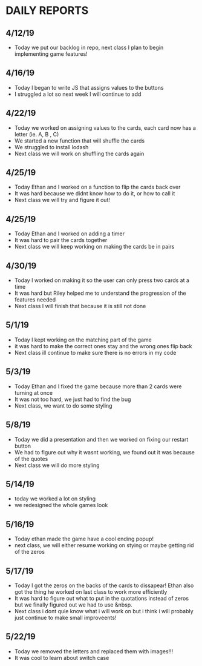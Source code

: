 # DAILY REPORTS
## 4/12/19 
- Today we put our backlog in repo, next class I plan to begin implementing game features!

## 4/16/19
- Today I began to write JS that assigns values to the buttons
- I struggled a lot so next week I will continue to add 

## 4/22/19
- Today we worked on assigning values to the cards, each card now has a letter (ie. A, B , C)
- We started a new function that will shuffle the cards
- We struggled to install lodash 
- Next class we will work on shuffling the cards again

## 4/25/19
- Today Ethan and I worked on a function to flip the cards back over
- It was hard because we didnt know how to do it, or how to call it
- Next class we will try and figure it out!

## 4/25/19
- Today Ethan and I worked on adding a timer
- It was hard to pair the cards together
- Next class we will keep working on making the cards be in pairs

## 4/30/19
- Today I worked on making it so the user can only press two cards at a time
- It was hard but Riley helped me to understand the progression of the features needed
- Next class I will finish that because it is still not done

## 5/1/19
- Today I kept working on the matching part of the game
- it was hard to make the correct ones stay and the wrong ones flip back
- Next class ill continue to make sure there is no errors in my code

## 5/3/19
- Today Ethan and I fixed the game because more than 2 cards were turning at once
- It was not too hard, we just had to find the bug
- Next class, we want to do some styling

## 5/8/19
- Today we did a presentation and then we worked on fixing our restart button
- We had to figure out why it wasnt working, we found out it was because of the quotes
- Next class we will do more styling

## 5/14/19
- today we worked a lot on styling
- we redesigned the whole games look

## 5/16/19
- Today ethan made the game have a cool ending popup!
- next class, we will either resume working on stying or maybe getting rid of the zeros

## 5/17/19
- Today I got the zeros on the backs of the cards to dissapear! Ethan also got the thing he worked on last class to work more efficiently
- It was hard to figure out what to put in the quotations instead of zeros but we finally figured out we had to use &nbsp. 
- Next class i dont quie know what i will work on but i think i will probably just continue to make small improveents!

## 5/22/19
- Today we removed the letters and replaced them with images!!!
- It was cool to learn about switch case